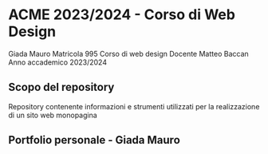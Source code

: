 # ACME 2023/2024 - Corso di Web Design
Giada Mauro
Matricola 995
Corso di web design
Docente Matteo Baccan
Anno accademico 2023/2024

## Scopo del repository
Repository contenente informazioni e strumenti utilizzati per la realizzazione di un sito web monopagina

## Portfolio personale - Giada Mauro

